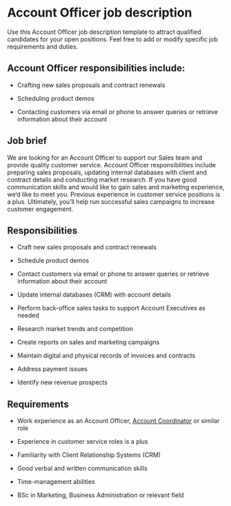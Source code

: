 # Account Officer job description
Use this Account Officer job description template to attract qualified candidates for your open positions. Feel free to add or modify specific job requirements and duties.


## Account Officer responsibilities include:
* Crafting new sales proposals and contract renewals

* Scheduling product demos

* Contacting customers via email or phone to answer queries or retrieve information about their account


## Job brief

We are looking for an Account Officer to support our Sales team and provide quality customer service.
Account Officer responsibilities include preparing sales proposals, updating internal databases with client and contract details and conducting market research. If you have good communication skills and would like to gain sales and marketing experience, we’d like to meet you. Previous experience in customer service positions is a plus.
Ultimately, you’ll help run successful sales campaigns to increase customer engagement.


## Responsibilities

* Craft new sales proposals and contract renewals

* Schedule product demos

* Contact customers via email or phone to answer queries or retrieve information about their account

* Update internal databases (CRM) with account details

* Perform back-office sales tasks to support Account Executives as needed

* Research market trends and competition

* Create reports on sales and marketing campaigns

* Maintain digital and physical records of invoices and contracts

* Address payment issues

* Identify new revenue prospects


## Requirements

* Work experience as an Account Officer, <a href="https://resources.workable.com/account-coordinator-job-description" target="_blank" rel="noopener">Account Coordinator</a> or similar role

* Experience in customer service roles is a plus

* Familiarity with Client Relationship Systems (CRM)

* Good verbal and written communication skills

* Time-management abilities

* BSc in Marketing, Business Administration or relevant field
